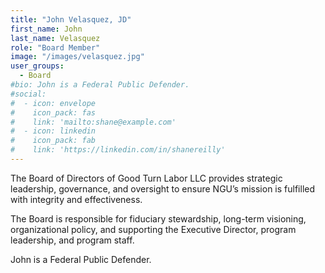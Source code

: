 ```yaml
---
title: "John Velasquez, JD"
first_name: John
last_name: Velasquez
role: "Board Member"
image: "/images/velasquez.jpg"
user_groups:
  - Board
#bio: John is a Federal Public Defender.
#social:
#  - icon: envelope
#    icon_pack: fas
#    link: 'mailto:shane@example.com'
#  - icon: linkedin
#    icon_pack: fab
#    link: 'https://linkedin.com/in/shanereilly'
---
```


The Board of Directors of Good Turn Labor LLC provides strategic leadership, governance, and oversight to ensure NGU’s mission is fulfilled with integrity and effectiveness. 

The Board is responsible for fiduciary stewardship, long-term visioning, organizational policy, and supporting the Executive Director, program leadership, and program staff.

John is a Federal Public Defender.

